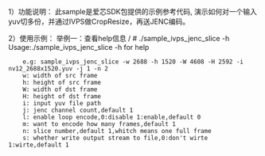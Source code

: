 
1）功能说明：
此sample是爱芯SDK包提供的示例参考代码, 演示如何对一个输入yuv切多份，并通过IVPS做CropResize，再送JENC编码。

2）使用示例：
举例一：查看help信息
/ # ./sample_ivps_jenc_slice -h
Usage:./sample_ivps_jenc_slice -h for help

        e.g: sample_ivps_jenc_slice -w 2688 -h 1520 -W 4608 -H 2592 -i nv12_2688x1520.yuv -j 1 -n 2
        w: width of src frame
        h: height of src frame
        W: width of dst frame
        H: height of dst frame
        i: input yuv file path
        j: jenc channel count,default 1
        l: enable loop encode,0:disable 1:enable,default 0
        m: want to encode how many frames,default 1
        n: slice number,default 1,whitch means one full frame
        s: whether write output stream to file,0:don't wirte 1:wirte,default 1
